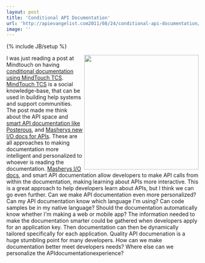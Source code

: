 ```yaml
---
layout: post
title: 'Conditional API Documentation'
url: 'http://apievangelist.com2011/08/24/conditional-api-documentation/'
image: ''
---
```

{% include JB/setup %}
<img src="http://kinlane-productions.s3.amazonaws.com/api-evangelist/mindtouch-logo.png"  width="300" align="right" />I was just reading a post at Mindtouch on having <a title="conditional documentation using Mindtouch TCS" href="http://www.mindtouch.com/blog/2011/08/22/having-conditional-documentation-using-mindtouch-tcs/">conditional documentation using MindTouch TCS</a>. <a title="MindTouch TCS" href="http://www.mindtouch.com/products/mindtouch_tcs">MindTouch TCS</a> is a social knowledge-base, that can be used in building help systems and support communities.
The post made me think about the API space and <a title="smart API documentation like Posterous" href="http://blog.apievangelist.com/2011/06/17/deploying-smarter-api-documentation/">smart API documentation like Posterous</a>, and <a title="Masherys new I/O docs" href="http://blog.apievangelist.com/2011/08/02/mashery-open-sources-their-api-io-docs/">Masherys new I/O docs for APIs</a>. These are all approaches to making documentation more intelligent and personalized to whoever is reading the documentation.
<a title="Masherys I/O docs" href="http://blog.programmableweb.com/2011/07/26/mashery-delivers-smarter-api-documentation/">Masherys I/O docs</a>, and smart API documentation allow developers to make API calls from within the documentation, making learning about APIs more interactive. This is a great approach to help developers learn about APIs, but I think we can go even further.
Can we make API documentation even more personalized? Can my API documentation know which language I'm using? Can code samples be in my native language? Should the documentation automatically know whether I'm making a web or mobile app?
The information needed to make the documentation smarter could be gathered when developers apply for an application key. Then documentation can then be dynamically tailored specifically for each application.
Quality API documenation is a huge stumbling point for many developers. How can we make documentation better meet developers needs? Where else can we personalize the APIdocumentationexperience?
